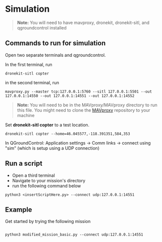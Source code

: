 # Simulation

>**Note:** You will need to have mavproxy, dronekit, dronekit-sitl, and qgroundcontrol installed

## Commands to run for simulation

Open two separate terminals and qgroundcontrol.

In the first terminal,  run

```{bash}
dronekit-sitl copter
```

in the second terminal, run

```{bash}
mavproxy.py --master tcp:127.0.0.1:5760 --sitl 127.0.0.1:5501 --out 127.0.0.1:14550 --out 127.0.0.1:14551 --out 127.0.0.1:14552

```

>**Note:** You will need to be in the MAVproxy/MAVproxy directory to run this file. You might need to clone the [MAVproxy](https://github.com/ArduPilot/MAVProxy) repository to your machine

Set **dronekit-sitl copter** to a test location.

```{bash}
dronekit-sitl copter --home=46.045577,-118.391351,584,353
```

In QGroundControl:
Application settings -> Comm links -> connect using "sim" (which is setup using a UDP connection)

## Run a script

- Open a third terminal
- Navigate to your mission's directory
- run the following command below
  
```{bash}
python3 <insertScriptHere.py> --connect udp:127.0.0.1:14551
```

## Example

Get started by trying the following mission

```{bash}

python3 modified_mission_basic.py --connect udp:127.0.0.1:14551
```
